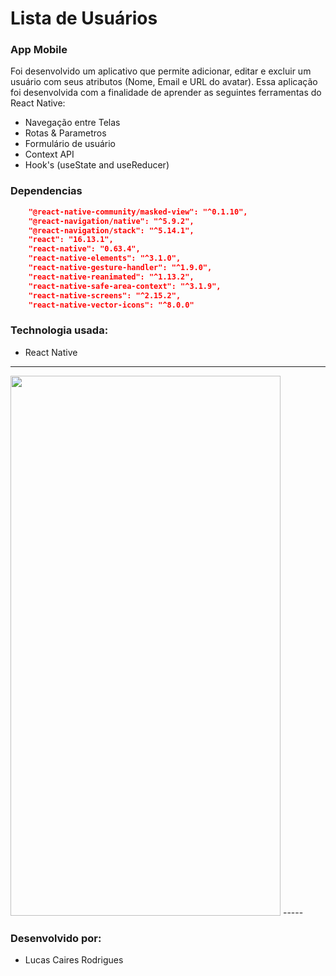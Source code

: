 # Lista de Usuários

### App Mobile

Foi desenvolvido um aplicativo que permite adicionar, editar e excluir um usuário com seus atributos (Nome, Email e URL do avatar).
Essa aplicação foi desenvolvida com a finalidade de aprender as seguintes ferramentas do React Native: 
  * Navegação entre Telas 
  * Rotas & Parametros
  * Formulário de usuário
  * Context API 
  * Hook's (useState and useReducer)

### Dependencias

``` json
    "@react-native-community/masked-view": "^0.1.10",
    "@react-navigation/native": "^5.9.2",
    "@react-navigation/stack": "^5.14.1",
    "react": "16.13.1",
    "react-native": "0.63.4",
    "react-native-elements": "^3.1.0",
    "react-native-gesture-handler": "^1.9.0",
    "react-native-reanimated": "^1.13.2",
    "react-native-safe-area-context": "^3.1.9",
    "react-native-screens": "^2.15.2",
    "react-native-vector-icons": "^8.0.0"
```


### Technologia usada:

* React Native


----
<img src="https://user-images.githubusercontent.com/48954255/105882505-7b416e80-5fe4-11eb-82b6-4b8c0b1802b6.gif" width="432" height="864" />
-----

### Desenvolvido por:

* Lucas Caires Rodrigues

